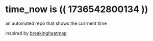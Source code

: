 # time_now is (( 1736542800134 ))

an automated repo that shows the currnent time

inspired by [breakingheatmap](https://github.com/breakingheatmap/breakingheatmap)